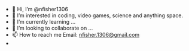 - 👋 Hi, I’m @nfisher1306
- 👀 I’m interested in coding, video games, science and anything space.
- 🌱 I’m currently learning ...
- 💞️ I’m looking to collaborate on ...
- 📫 How to reach me Email: nfisher.1306@gmail.com
-  

<!---
nfisher1306/nfisher1306 is a ✨ special ✨ repository because its `README.md` (this file) appears on your GitHub profile.
You can click the Preview link to take a look at your changes.
--->
